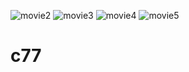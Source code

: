 ![movie2](https://user-images.githubusercontent.com/75390813/110235557-b4132280-7f56-11eb-86a8-3d0f9b52d912.jpg)
![movie3](https://user-images.githubusercontent.com/75390813/110235559-b5444f80-7f56-11eb-8aa5-56a61ed36514.jpg)
![movie4](https://user-images.githubusercontent.com/75390813/110235560-b6757c80-7f56-11eb-9584-e93c54420b6f.jpeg)
![movie5](https://user-images.githubusercontent.com/75390813/110235561-b6757c80-7f56-11eb-947c-3f36763f0537.jpeg)

# c77
